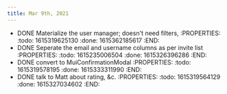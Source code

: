 ```yaml
---
title: Mar 9th, 2021
---
```


- DONE Materialize the user manager; doesn't need filters,
:PROPERTIES:
:todo: 1615319625130
:done: 1615362185617
:END:
- DONE Seperate the email and username columns as per invite list
:PROPERTIES:
:todo: 1615235006504
:done: 1615326396286
:END:
- DONE convert to MuiConfirmationModal
:PROPERTIES:
:todo: 1615319578195
:done: 1615333311990
:END:
- DONE talk to Matt about rating, &c.
:PROPERTIES:
:todo: 1615319564129
:done: 1615327034602
:END:
